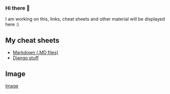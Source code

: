 ### Hi there 👋

I am working on this, links, cheat sheets and other material will be displayed here :)

## My cheat sheets
* [Markdown (.MD files)](my_cheat_sheets/markdown/README.md)
* [Django stuff](my_cheat_sheets/django/README.md)


## Image


[Image](https://www.instagram.com/p/dNhzfjicwE/)


<!--
**ramiboutas/ramiboutas** is a ✨ _special_ ✨ repository because its `README.md` (this file) appears on your GitHub profile.

Here are some ideas to get you started:

- 🔭 I’m currently working as Service engineer at [AIP](https://www.aip-automotive.de/en/)
- 🌱 I’m currently learning Django,
- 👯 I’m looking to collaborate on Django projects
- 🤔 I’m looking for help with everything in life, but I am able to figure it out my self
- 📫 How to reach me via:
  - [Linkedin](https://www.linkedin.com/in/ramiboutas/)
  - [Telegram](https://t.me/ramiboutas)
  - [Instagram](https://www.instagram.com/ramiboutas/)
- 😄 Pronouns: ...
- ⚡ Fun fact:
  - I was born at home
  -
-->

